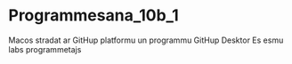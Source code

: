 # Programmesana_10b_1
Macos stradat ar GitHup platformu un programmu GitHup Desktor
Es esmu labs programmetajs
